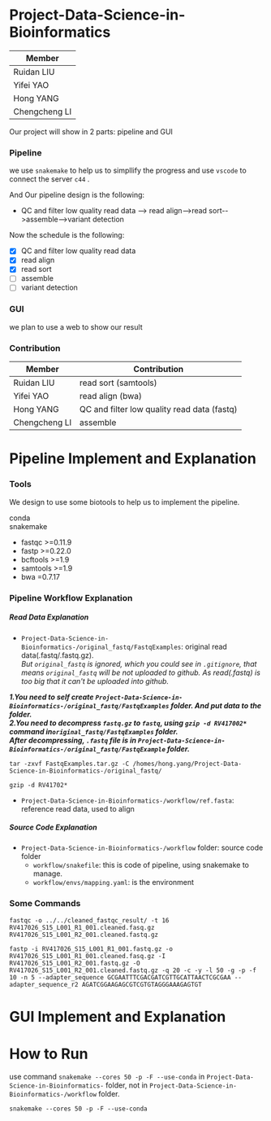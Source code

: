 # Project-Data-Science-in-Bioinformatics 

|  Member       | 
|  ----         |
| Ruidan LIU    | 
| Yifei YAO     | 
| Hong YANG     | 
| Chengcheng LI | 


Our project will show in 2 parts: pipeline and GUI

### Pipeline

we use `snakemake` to help us to simpllify the progress and use `vscode` to connect the server `c44` .

And Our pipeline design is the following:

- QC and filter low quality read data --> read align-->read sort-->assemble-->variant detection

Now the schedule is the following:

- [x] QC and filter low quality read data
- [x] read align
- [x] read sort
- [ ] assemble
- [ ] variant detection

### GUI

we plan to use a web to show our result

### Contribution

|  Member       | Contribution|
|  ----------   |-------------|
| Ruidan LIU    | read sort (samtools)   |
| Yifei YAO     | read align (bwa)|
| Hong YANG     | QC and filter low quality read data (fastq)|
| Chengcheng LI | assemble |

# Pipeline Implement and Explanation

### Tools

We design to use some biotools to help us to implement the pipeline.

conda</br>
snakemake</br>
- fastqc >=0.11.9
- fastp >=0.22.0
- bcftools >=1.9
- samtools >=1.9
- bwa =0.7.17

### Pipeline Workflow Explanation

##### Read Data Explanation

* `Project-Data-Science-in-Bioinformatics-/original_fastq/FastqExamples`: original read data(.fastq/.fastq.gz). </br>
*But `original_fastq` is ignored, which you could see in `.gitignore`, that means `original_fastq` will be not uploaded to github. As read(.fastq) is too big that it can't be uploaded into github.*</br>

***1.You need to self create `Project-Data-Science-in-Bioinformatics-/original_fastq/FastqExamples` folder. And put data to the folder.</br>
2.You need to decompress `fastq.gz` to `fastq`, using `gzip -d RV417002*` command in`original_fastq/FastqExamples` folder.</br>
After decompressing, `.fastq` file is in `Project-Data-Science-in-Bioinformatics-/original_fastq/FastqExample` folder.</br>***
```
tar -zxvf FastqExamples.tar.gz -C /homes/hong.yang/Project-Data-Science-in-Bioinformatics-/original_fastq/
```

```
gzip -d RV41702*
```




* `Project-Data-Science-in-Bioinformatics-/workflow/ref.fasta`:  reference read data, used to align

##### Source Code Explanation
* `Project-Data-Science-in-Bioinformatics-/workflow` folder: source code folder </br>
  * `workflow/snakefile`: this is code of pipeline, using snakemake to manage.</br>
  * `workflow/envs/mapping.yaml`: is the environment

### Some Commands

```
fastqc -o ../../cleaned_fastqc_result/ -t 16 RV417026_S15_L001_R1_001.cleaned.fasq.gz RV417026_S15_L001_R2_001.cleaned.fastq.gz
```

```
fastp -i RV417026_S15_L001_R1_001.fastq.gz -o RV417026_S15_L001_R1_001.cleaned.fasq.gz -I RV417026_S15_L001_R2_001.fastq.gz -O RV417026_S15_L001_R2_001.cleaned.fastq.gz -q 20 -c -y -l 50 -g -p -f 10 -n 5 --adapter_sequence GCGAATTTCGACGATCGTTGCATTAACTCGCGAA --adapter_sequence_r2 AGATCGGAAGAGCGTCGTGTAGGGAAAGAGTGT
```


# GUI Implement and Explanation

# How to Run

use command `snakemake --cores 50 -p -F --use-conda` in `Project-Data-Science-in-Bioinformatics-` folder, not in `Project-Data-Science-in-Bioinformatics-/workflow` folder.

```
snakemake --cores 50 -p -F --use-conda
```

